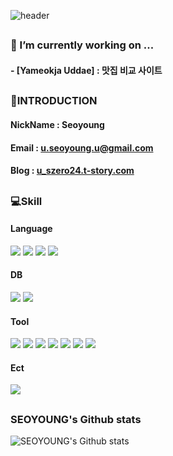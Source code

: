 <!--### Hi there  -->

![header](https://capsule-render.vercel.app/api?type=waving&color=timeAuto&height=130&section=header&text=SEOYOUNG&fontSize=50&fontAlignY=70&fontColor=8C8C8C&)

## 

### 🔭 I’m currently working on ...
#### - [Yameokja Uddae] : 맛집 비교 사이트

## 
### 👋INTRODUCTION
#### NickName : Seoyoung
#### Email : u.seoyoung.u@gmail.com
#### Blog : [u_szero24.t-story.com](https://u_szero24.t-story.com)

## 
### 💻Skill
#### Language
<img src="https://img.shields.io/badge/Java-FFE400?style=flat&logo=&logoColor=white"/> <img src="https://img.shields.io/badge/JavaScript-F7DF1E?style=flat&logo=JavaScript&logoColor=white"/> <img src="https://img.shields.io/badge/Python-3776AB?style=flat&logo=Python&logoColor=white"/> <img src="https://img.shields.io/badge/R-276DC3?style=flat&logo=R&logoColor=white"/>
#### DB
<img src="https://img.shields.io/badge/Oracle-F80000?style=flat&logo=Oracle&logoColor=white"/> <img src="https://img.shields.io/badge/MySQL-4479A1?style=flat&logo=MySQL&logoColor=white"/>
#### Tool
<img src="https://img.shields.io/badge/Eclipse-2C2255?style=flat&logo=Eclipse+IDE&logoColor=white"/> <img src="https://img.shields.io/badge/Jupyter-F37626?style=flat&logo=Jupyter&logoColor=white"/> <img src="https://img.shields.io/badge/Git-F05032?style=flat&logo=Git&logoColor=white"/> <img src="https://img.shields.io/badge/GitHub-181717?style=flat&logo=GitHub&logoColor=white"/> <img src="https://img.shields.io/badge/RStudio-75AADB?style=flat&logo=RStudio&logoColor=white"/> <img src="https://img.shields.io/badge/Spyder-FF0000?style=flat&logo=Spyder+IDE&logoColor=white"/> <img src="https://img.shields.io/badge/VS+Code-007ACC?style=flat&logo=Visual+Studio+Code&logoColor=white"/>
#### Ect
<img src="https://img.shields.io/badge/Notion-000000?style=flat&logo=Notion&logoColor=white"/>


## 
### SEOYOUNG's Github stats
![SEOYOUNG's Github stats](https://github-readme-stats.vercel.app/api?username=S20Y20N99&include_all_commits=true&show_icons=true&theme=radical&count_private=true)


<!--
**S20Y20N99/S20Y20N99** is a ✨ _special_ ✨ repository because its `README.md` (this file) appears on your GitHub profile.

Here are some ideas to get you started:

- 🔭 I’m currently working on ...
- 🌱 I’m currently learning ...
- 👯 I’m looking to collaborate on ...
- 🤔 I’m looking for help with ...
- 💬 Ask me about ...
- 📫 How to reach me: ...
- 😄 Pronouns: ...
- ⚡ Fun fact: ...
-->
